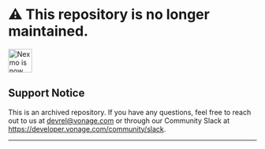 # ⚠️ This repository is no longer maintained.

<img src="https://developer.nexmo.com/assets/images/Vonage_Nexmo.svg" height="48px" alt="Nexmo is now known as Vonage" />

## Support Notice
This is an archived repository. If you have any questions, feel free to reach out to us at devrel@vonage.com or through our Community Slack at https://developer.vonage.com/community/slack.

<hr />
